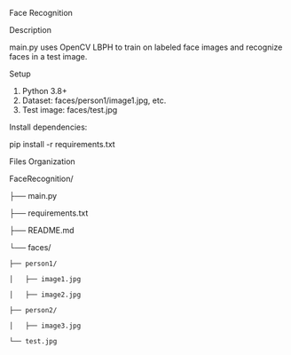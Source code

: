Face Recognition

Description

main.py uses OpenCV LBPH to train on labeled face images and recognize faces in a test image.

Setup
1.	Python 3.8+
2.	Dataset: faces/person1/image1.jpg, etc.
3.	Test image: faces/test.jpg

Install dependencies:

pip install -r requirements.txt

Files Organization

FaceRecognition/

├── main.py

├── requirements.txt

├── README.md

└── faces/
   
    ├── person1/
    
    │   ├── image1.jpg
    
    │   ├── image2.jpg
    
    ├── person2/
    
    │   ├── image3.jpg
    
    └── test.jpg
